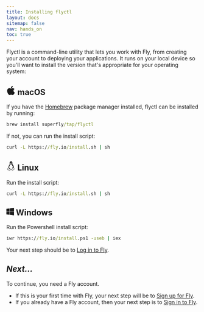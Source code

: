 ```yaml
---
title: Installing flyctl
layout: docs
sitemap: false
nav: hands_on
toc: true
---
```


Flyctl is a command-line utility that lets you work with Fly, from creating your account to deploying your applications. It runs on your local device so you'll want to install the version that's appropriate for your operating system:

<h2 id="macos" class="group flex items-center whitespace-pre-wrap relative mt-14 sm:mt-16 mb-10 group text-navy font-heading pb-1 border-b">
  <a href="#macos" class="absolute ml-[-1em] pr-[0.5em] after:hash opacity-0 group-hover:opacity-50 transition-all" aria-label="Anchor"></a>
  <svg fill="currentColor" class="relative top-[-2px] mr-3" width="24" height="24" viewBox="0 0 24 24">
    <path d="M22 17.607c-.786 2.28-3.139 6.317-5.563 6.361-1.608.031-2.125-.953-3.963-.953-1.837 0-2.412.923-3.932.983-2.572.099-6.542-5.827-6.542-10.995 0-4.747 3.308-7.1 6.198-7.143 1.55-.028 3.014 1.045 3.959 1.045.949 0 2.727-1.29 4.596-1.101.782.033 2.979.315 4.389 2.377-3.741 2.442-3.158 7.549.858 9.426zm-5.222-17.607c-2.826.114-5.132 3.079-4.81 5.531 2.612.203 5.118-2.725 4.81-5.531z" />
  </svg>
  macOS
</h2>

If you have the [Homebrew](https://brew.sh) package manager installed, flyctl can be installed by running:

```cmd
brew install superfly/tap/flyctl
```

If not, you can run the install script:

```cmd
curl -L https://fly.io/install.sh | sh
```

<h2 id="linux" class="group flex items-center whitespace-pre-wrap relative mt-14 sm:mt-16 mb-10 group text-navy font-heading pb-1 border-b">
  <a href="#linux" class="absolute ml-[-1em] pr-[0.5em] after:hash opacity-0 group-hover:opacity-50 transition-all" aria-label="Anchor"></a>
  <svg fill="currentColor" class="relative top-[-2px] mr-3" width="24" height="24" viewBox="0 0 24 24">
    <path d="M20.581 19.049c-.55-.446-.336-1.431-.907-1.917.553-3.365-.997-6.331-2.845-8.232-1.551-1.595-1.051-3.147-1.051-4.49 0-2.146-.881-4.41-3.55-4.41-2.853 0-3.635 2.38-3.663 3.738-.068 3.262.659 4.11-1.25 6.484-2.246 2.793-2.577 5.579-2.07 7.057-.237.276-.557.582-1.155.835-1.652.72-.441 1.925-.898 2.78-.13.243-.192.497-.192.74 0 .75.596 1.399 1.679 1.302 1.461-.13 2.809.905 3.681.905.77 0 1.402-.438 1.696-1.041 1.377-.339 3.077-.296 4.453.059.247.691.917 1.141 1.662 1.141 1.631 0 1.945-1.849 3.816-2.475.674-.225 1.013-.879 1.013-1.488 0-.39-.139-.761-.419-.988zm-9.147-10.465c-.319 0-.583-.258-1-.568-.528-.392-1.065-.618-1.059-1.03 0-.283.379-.37.869-.681.526-.333.731-.671 1.249-.671.53 0 .69.268 1.41.579.708.307 1.201.427 1.201.773 0 .355-.741.609-1.158.868-.613.378-.928.73-1.512.73zm1.665-5.215c.882.141.981 1.691.559 2.454l-.355-.145c.184-.543.181-1.437-.435-1.494-.391-.036-.643.48-.697.922-.153-.064-.32-.11-.523-.127.062-.923.658-1.737 1.451-1.61zm-3.403.331c.676-.168 1.075.618 1.078 1.435l-.31.19c-.042-.343-.195-.897-.579-.779-.411.128-.344 1.083-.115 1.279l-.306.17c-.42-.707-.419-2.133.232-2.295zm-2.115 19.243c-1.963-.893-2.63-.69-3.005-.69-.777 0-1.031-.579-.739-1.127.248-.465.171-.952.11-1.343-.094-.599-.111-.794.478-1.052.815-.346 1.177-.791 1.447-1.124.758-.937 1.523.537 2.15 1.85.407.851 1.208 1.282 1.455 2.225.227.871-.71 1.801-1.896 1.261zm6.987-1.874c-1.384.673-3.147.982-4.466.299-.195-.563-.507-.927-.843-1.293.539-.142.939-.814.46-1.489-.511-.721-1.555-1.224-2.61-2.04-.987-.763-1.299-2.644.045-4.746-.655 1.862-.272 3.578.057 4.069.068-.988.146-2.638 1.496-4.615.681-.998.691-2.316.706-3.14l.62.424c.456.337.838.708 1.386.708.81 0 1.258-.466 1.882-.853.244-.15.613-.302.923-.513.52 2.476 2.674 5.454 2.795 7.15.501-1.032-.142-3.514-.142-3.514.842 1.285.909 2.356.946 3.67.589.241 1.221.869 1.279 1.696l-.245-.028c-.126-.919-2.607-2.269-2.83-.539-1.19.181-.757 2.066-.997 3.288-.11.559-.314 1.001-.462 1.466zm4.846-.041c-.985.38-1.65 1.187-2.107 1.688-.88.966-2.044.503-2.168-.401-.131-.966.36-1.493.572-2.574.193-.987-.023-2.506.431-2.668.295 1.753 2.066 1.016 2.47.538.657 0 .712.222.859.837.092.385.219.709.578 1.09.418.447.29 1.133-.635 1.49zm-8-13.006c-.651 0-1.138-.433-1.534-.769-.203-.171.05-.487.253-.315.387.328.777.675 1.281.675.607 0 1.142-.519 1.867-.805.247-.097.388.285.143.382-.704.277-1.269.832-2.01.832z" />
  </svg>
  Linux
</h2>

Run the install script:

```cmd
curl -L https://fly.io/install.sh | sh
```

<h2 id="windows" class="group flex items-center whitespace-pre-wrap relative mt-14 sm:mt-16 mb-10 group text-navy font-heading pb-1 border-b">
  <a href="#windows" class="absolute ml-[-1em] pr-[0.5em] after:hash opacity-0 group-hover:opacity-50 transition-all" aria-label="Anchor"></a>
  <svg fill="currentColor" class="relative top-[-2px] mr-3" width="20" height="20" viewBox="0 0 24 24">
    <path d="M0 12v-8.646l10-1.355v10.001h-10zm11 0h13v-12l-13 1.807v10.193zm-1 1h-10v7.646l10 1.355v-9.001zm1 0v9.194l13 1.806v-11h-13z"/>
  </svg>
  Windows
</h2>

Run the Powershell install script:

```cmd
iwr https://fly.io/install.ps1 -useb | iex
```

Your next step should be to [Log in to Fly](/docs/getting-started/log-in-to-fly/).

## _Next..._

To continue, you need a Fly account. 

* If this is your first time with Fly, your next step will be to [Sign up for Fly](/docs/hands-on/sign-up/).
* If you already have a Fly account, then your next step is to [Sign in to Fly](/docs/hands-on/sign-in/).
